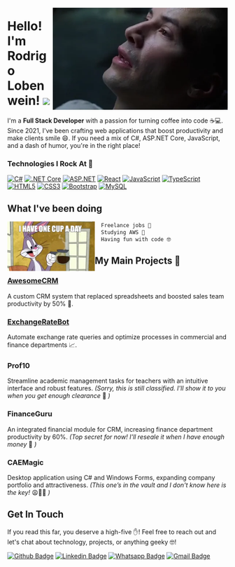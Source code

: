 <a href="https://youtu.be/0YhJxJZOWBw?t=51" target="_blank"><img align="right" alt="Neo knows code too!" width="400" height=auto src="assets/neo_know_code.webp"></a>


# Hello! I'm Rodrigo Lobenwein! <img src="https://media.giphy.com/media/hvRJCLFzcasrR4ia7z/giphy.gif" width="25">
I'm a <strong>Full Stack Developer</strong> with a passion for turning coffee into code ☕💻. 
Since 2021, I've been crafting web applications that boost productivity and make clients smile 😄. 
If you need a mix of C#, ASP.NET Core, JavaScript, and a dash of humor, you're in the right place!





### Technologies I Rock At 🎸

[![C#](https://img.shields.io/badge/-C%23-239120?style=flat-square&logo=c-sharp&logoColor=white&link=https://docs.microsoft.com/en-us/dotnet/csharp/)](https://docs.microsoft.com/en-us/dotnet/csharp/)
[![.NET Core](https://img.shields.io/badge/-.NET_Core-512BD4?style=flat-square&logo=.net&logoColor=white&link=https://docs.microsoft.com/en-us/aspnet/core/?view=aspnetcore-5.0)](https://docs.microsoft.com/en-us/aspnet/core/?view=aspnetcore-5.0)
[![ASP.NET](https://img.shields.io/badge/-ASP.NET-512BD4?style=flat-square&logo=.net&logoColor=white&link=https://docs.microsoft.com/en-us/aspnet/)](https://docs.microsoft.com/en-us/aspnet/)
[![React](https://img.shields.io/badge/-React-61DAFB?style=flat-square&logo=react&logoColor=white&link=https://reactjs.org/docs/getting-started.html)](https://reactjs.org/docs/getting-started.html)
[![JavaScript](https://img.shields.io/badge/-JavaScript-F7DF1E?style=flat-square&logo=javascript&logoColor=black&link=https://developer.mozilla.org/en-US/docs/Web/JavaScript)](https://developer.mozilla.org/en-US/docs/Web/JavaScript)
[![TypeScript](https://img.shields.io/badge/-TypeScript-007ACC?style=flat-square&logo=typescript&logoColor=white&link=https://www.typescriptlang.org/docs/)](https://www.typescriptlang.org/docs/)
[![HTML5](https://img.shields.io/badge/-HTML5-E34F26?style=flat-square&logo=html5&logoColor=white&link=https://developer.mozilla.org/en-US/docs/Web/Guide/HTML/HTML5)](https://developer.mozilla.org/en-US/docs/Web/Guide/HTML/HTML5)
[![CSS3](https://img.shields.io/badge/-CSS3-1572B6?style=flat-square&logo=css3&logoColor=white&link=https://developer.mozilla.org/en-US/docs/Web/CSS)](https://developer.mozilla.org/en-US/docs/Web/CSS)
[![Bootstrap](https://img.shields.io/badge/-Bootstrap-563D7C?style=flat-square&logo=bootstrap&logoColor=white&link=https://getbootstrap.com/docs/5.0/getting-started/introduction/)](https://getbootstrap.com/docs/5.0/getting-started/introduction/)
[![MySQL](https://img.shields.io/badge/-MySQL-4479A1?style=flat-square&logo=mysql&logoColor=white&link=https://dev.mysql.com/doc/)](https://dev.mysql.com/doc/)


## What I've been doing
<img align="left" width="200" margin="5px" height=auto src="assets/coffee_cup.webp">

      Freelance jobs 🤨
      Studying AWS 🤯
      Having fun with code 🤓
###

## My Main Projects 💼
### [AwesomeCRM](https://github.com/rlobenwein/CRM_Sample)
A custom CRM system that replaced spreadsheets and boosted sales team productivity by 50% 🚀.
### [ExchangeRateBot](https://github.com/rlobenwein/BrazilianExchangeHelper)
Automate exchange rate queries and optimize processes in commercial and finance departments 📈.

### Prof10
Streamline academic management tasks for teachers with an intuitive interface and robust features.
*(Sorry, this is still classified. I'll show it to you when you get enough clearance* 😬 *)*

### FinanceGuru
An integrated financial module for CRM, increasing finance department productivity by 60%.
*(Top secret for now! I'll reseale it when I have enough money* 🤑 *)*

### CAEMagic
Desktop application using C# and Windows Forms, expanding company portfolio and attractiveness.
*(This one’s in the vault and I don't know here is the key!* 😩🤦‍♂️ *)*


## Get In Touch
If you read this far, you deserve a high-five ✋! Feel free to reach out and let's chat about technology, projects, or anything geeky 🤓!

[![Github Badge](https://img.shields.io/badge/-Github-000?style=flat-square&logo=Github&logoColor=white&link=https://github.com/rlobenwein)](https://github.com/rlobenwein)
[![Linkedin Badge](https://img.shields.io/badge/-LinkedIn-blue?style=flat-square&logo=Linkedin&logoColor=white&link=https://www.linkedin.com/in/rodrigolobenwein)](https://www.linkedin.com/in/rodrigolobenwein)
[![Whatsapp Badge](https://img.shields.io/badge/-Whatsapp-4CA143?style=flat-square&labelColor=4CA143&logo=whatsapp&logoColor=white&link=https://api.whatsapp.com/send?phone=5531996146736)](https://api.whatsapp.com/send?phone=5531996146736&text=Hello!)
[![Gmail Badge](https://img.shields.io/badge/-Gmail-c14438?style=flat-square&logo=Gmail&logoColor=white&link=mailto:rodrigolobenweindev@gmail.com)](mailto:rodrigolobenweindev@gmail.com)
